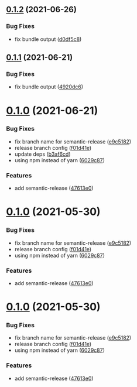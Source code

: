 ## [0.1.2](https://github.com/cheesebit/use-slice/compare/v0.1.1...v0.1.2) (2021-06-26)


### Bug Fixes

* fix bundle output ([d0df5c8](https://github.com/cheesebit/use-slice/commit/d0df5c8f471aff15edbca4939401d3cab27c7afd))

## [0.1.1](https://github.com/cheesebit/use-slice/compare/v0.1.0...v0.1.1) (2021-06-21)


### Bug Fixes

* fix bundle output ([4920dc6](https://github.com/cheesebit/use-slice/commit/4920dc6e3ddf5068af769062d28590c2ea0e93f5))

# [0.1.0](https://github.com/cheesebit/use-slice/compare/v0.0.4...v0.1.0) (2021-06-21)


### Bug Fixes

* fix branch name for semantic-release ([e9c5182](https://github.com/cheesebit/use-slice/commit/e9c5182cceb93c98f233efefb7f54387f3d29427))
* release branch config ([f01d41e](https://github.com/cheesebit/use-slice/commit/f01d41eb9e25cfa7d67b37e65081f9d42c0e186b))
* update deps ([b3af6cd](https://github.com/cheesebit/use-slice/commit/b3af6cdf66683aee55ab7816d29964237199c2f1))
* using npm instead of yarn ([6029c87](https://github.com/cheesebit/use-slice/commit/6029c872b75514ad3239fba5becb835c8df52fa4))


### Features

* add semantic-release ([47613e0](https://github.com/cheesebit/use-slice/commit/47613e0482ec6d3c231871efe086178d69d764d7))

# [0.1.0](https://github.com/cheesebit/use-slice/compare/v0.0.4...v0.1.0) (2021-05-30)


### Bug Fixes

* fix branch name for semantic-release ([e9c5182](https://github.com/cheesebit/use-slice/commit/e9c5182cceb93c98f233efefb7f54387f3d29427))
* release branch config ([f01d41e](https://github.com/cheesebit/use-slice/commit/f01d41eb9e25cfa7d67b37e65081f9d42c0e186b))
* using npm instead of yarn ([6029c87](https://github.com/cheesebit/use-slice/commit/6029c872b75514ad3239fba5becb835c8df52fa4))


### Features

* add semantic-release ([47613e0](https://github.com/cheesebit/use-slice/commit/47613e0482ec6d3c231871efe086178d69d764d7))

# [0.1.0](https://github.com/cheesebit/use-slice/compare/v0.0.4...v0.1.0) (2021-05-30)


### Bug Fixes

* fix branch name for semantic-release ([e9c5182](https://github.com/cheesebit/use-slice/commit/e9c5182cceb93c98f233efefb7f54387f3d29427))
* release branch config ([f01d41e](https://github.com/cheesebit/use-slice/commit/f01d41eb9e25cfa7d67b37e65081f9d42c0e186b))
* using npm instead of yarn ([6029c87](https://github.com/cheesebit/use-slice/commit/6029c872b75514ad3239fba5becb835c8df52fa4))


### Features

* add semantic-release ([47613e0](https://github.com/cheesebit/use-slice/commit/47613e0482ec6d3c231871efe086178d69d764d7))
